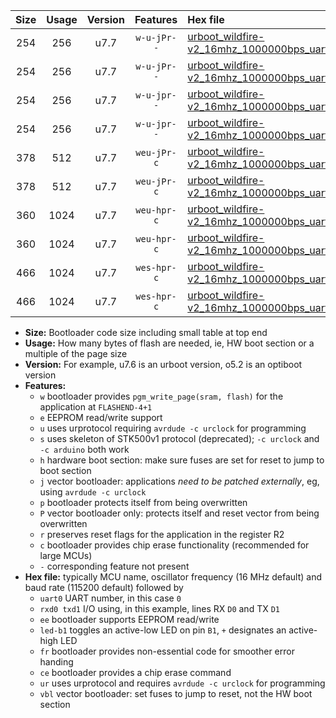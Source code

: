 |Size|Usage|Version|Features|Hex file|
|:-:|:-:|:-:|:-:|:--|
|254|256|u7.7|`w-u-jPr--`|[urboot_wildfire-v2_16mhz_1000000bps_uart0_rxd0_txd1_led+b7_ur_vbl.hex](https://raw.githubusercontent.com/stefanrueger/urboot.hex/main/boards/wildfire-v2/fcpu_16mhz/1000000_bps/urboot_wildfire-v2_16mhz_1000000bps_uart0_rxd0_txd1_led+b7_ur_vbl.hex)|
|254|256|u7.7|`w-u-jPr--`|[urboot_wildfire-v2_16mhz_1000000bps_uart1_rxd2_txd3_led+b7_ur_vbl.hex](https://raw.githubusercontent.com/stefanrueger/urboot.hex/main/boards/wildfire-v2/fcpu_16mhz/1000000_bps/urboot_wildfire-v2_16mhz_1000000bps_uart1_rxd2_txd3_led+b7_ur_vbl.hex)|
|254|256|u7.7|`w-u-jpr--`|[urboot_wildfire-v2_16mhz_1000000bps_uart0_rxd0_txd1_led+b7_fr_ur_vbl.hex](https://raw.githubusercontent.com/stefanrueger/urboot.hex/main/boards/wildfire-v2/fcpu_16mhz/1000000_bps/urboot_wildfire-v2_16mhz_1000000bps_uart0_rxd0_txd1_led+b7_fr_ur_vbl.hex)|
|254|256|u7.7|`w-u-jpr--`|[urboot_wildfire-v2_16mhz_1000000bps_uart1_rxd2_txd3_led+b7_fr_ur_vbl.hex](https://raw.githubusercontent.com/stefanrueger/urboot.hex/main/boards/wildfire-v2/fcpu_16mhz/1000000_bps/urboot_wildfire-v2_16mhz_1000000bps_uart1_rxd2_txd3_led+b7_fr_ur_vbl.hex)|
|378|512|u7.7|`weu-jPr-c`|[urboot_wildfire-v2_16mhz_1000000bps_uart0_rxd0_txd1_ee_led+b7_fr_ce_ur_vbl.hex](https://raw.githubusercontent.com/stefanrueger/urboot.hex/main/boards/wildfire-v2/fcpu_16mhz/1000000_bps/urboot_wildfire-v2_16mhz_1000000bps_uart0_rxd0_txd1_ee_led+b7_fr_ce_ur_vbl.hex)|
|378|512|u7.7|`weu-jPr-c`|[urboot_wildfire-v2_16mhz_1000000bps_uart1_rxd2_txd3_ee_led+b7_fr_ce_ur_vbl.hex](https://raw.githubusercontent.com/stefanrueger/urboot.hex/main/boards/wildfire-v2/fcpu_16mhz/1000000_bps/urboot_wildfire-v2_16mhz_1000000bps_uart1_rxd2_txd3_ee_led+b7_fr_ce_ur_vbl.hex)|
|360|1024|u7.7|`weu-hpr-c`|[urboot_wildfire-v2_16mhz_1000000bps_uart0_rxd0_txd1_ee_led+b7_fr_ce_ur.hex](https://raw.githubusercontent.com/stefanrueger/urboot.hex/main/boards/wildfire-v2/fcpu_16mhz/1000000_bps/urboot_wildfire-v2_16mhz_1000000bps_uart0_rxd0_txd1_ee_led+b7_fr_ce_ur.hex)|
|360|1024|u7.7|`weu-hpr-c`|[urboot_wildfire-v2_16mhz_1000000bps_uart1_rxd2_txd3_ee_led+b7_fr_ce_ur.hex](https://raw.githubusercontent.com/stefanrueger/urboot.hex/main/boards/wildfire-v2/fcpu_16mhz/1000000_bps/urboot_wildfire-v2_16mhz_1000000bps_uart1_rxd2_txd3_ee_led+b7_fr_ce_ur.hex)|
|466|1024|u7.7|`wes-hpr-c`|[urboot_wildfire-v2_16mhz_1000000bps_uart0_rxd0_txd1_ee_led+b7_fr_ce.hex](https://raw.githubusercontent.com/stefanrueger/urboot.hex/main/boards/wildfire-v2/fcpu_16mhz/1000000_bps/urboot_wildfire-v2_16mhz_1000000bps_uart0_rxd0_txd1_ee_led+b7_fr_ce.hex)|
|466|1024|u7.7|`wes-hpr-c`|[urboot_wildfire-v2_16mhz_1000000bps_uart1_rxd2_txd3_ee_led+b7_fr_ce.hex](https://raw.githubusercontent.com/stefanrueger/urboot.hex/main/boards/wildfire-v2/fcpu_16mhz/1000000_bps/urboot_wildfire-v2_16mhz_1000000bps_uart1_rxd2_txd3_ee_led+b7_fr_ce.hex)|

- **Size:** Bootloader code size including small table at top end
- **Usage:** How many bytes of flash are needed, ie, HW boot section or a multiple of the page size
- **Version:** For example, u7.6 is an urboot version, o5.2 is an optiboot version
- **Features:**
  + `w` bootloader provides `pgm_write_page(sram, flash)` for the application at `FLASHEND-4+1`
  + `e` EEPROM read/write support
  + `u` uses urprotocol requiring `avrdude -c urclock` for programming
  + `s` uses skeleton of STK500v1 protocol (deprecated); `-c urclock` and `-c arduino` both work
  + `h` hardware boot section: make sure fuses are set for reset to jump to boot section
  + `j` vector bootloader: applications *need to be patched externally*, eg, using `avrdude -c urclock`
  + `p` bootloader protects itself from being overwritten
  + `P` vector bootloader only: protects itself and reset vector from being overwritten
  + `r` preserves reset flags for the application in the register R2
  + `c` bootloader provides chip erase functionality (recommended for large MCUs)
  + `-` corresponding feature not present
- **Hex file:** typically MCU name, oscillator frequency (16 MHz default) and baud rate (115200 default) followed by
  + `uart0` UART number, in this case `0`
  + `rxd0 txd1` I/O using, in this example, lines RX `D0` and TX `D1`
  + `ee` bootloader supports EEPROM read/write
  + `led-b1` toggles an active-low LED on pin `B1`, `+` designates an active-high LED
  + `fr` bootloader provides non-essential code for smoother error handing
  + `ce` bootloader provides a chip erase command
  + `ur` uses urprotocol and requires `avrdude -c urclock` for programming
  + `vbl` vector bootloader: set fuses to jump to reset, not the HW boot section
